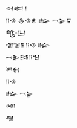 <div class='block'>
<div class='line'>𒀴𒅗 𒁹</div>
<div class='line'>𒀀𒈾 𒁲𒈾𒀭 𒈗 𒁁𒉌𒐊</div>
<div class='line'>𒈜𒌨</div>
<div class='line'>𒌝𒈠𒀀 𒀀𒈾 𒈗</div>
<div class='line'>𒁁𒉌𒅀𒀀𒈠</div>
<div class='line'>𒂄𒈬</div>
<div class='line'>𒀀𒈾</div>
<div class='line'>𒈗 𒁁𒉌</div>
<div class='line'>𒅇</div>
<div class='line'>𒆷</div>
</div>
